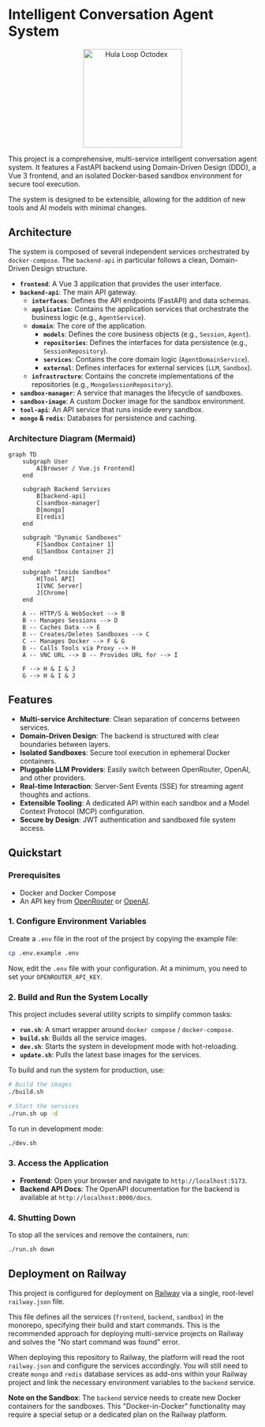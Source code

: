 # Intelligent Conversation Agent System

<p align="center">
  <img src="https://octodex.github.com/images/hula_loop_octodex03.gif" alt="Hula Loop Octodex" width="200"/>
</p>

This project is a comprehensive, multi-service intelligent conversation agent system. It features a FastAPI backend using Domain-Driven Design (DDD), a Vue 3 frontend, and an isolated Docker-based sandbox environment for secure tool execution.

The system is designed to be extensible, allowing for the addition of new tools and AI models with minimal changes.

## Architecture

The system is composed of several independent services orchestrated by `docker-compose`. The `backend-api` in particular follows a clean, Domain-Driven Design structure.

- **`frontend`**: A Vue 3 application that provides the user interface.
- **`backend-api`**: The main API gateway.
  - **`interfaces`**: Defines the API endpoints (FastAPI) and data schemas.
  - **`application`**: Contains the application services that orchestrate the business logic (e.g., `AgentService`).
  - **`domain`**: The core of the application.
    - **`models`**: Defines the core business objects (e.g., `Session`, `Agent`).
    - **`repositories`**: Defines the interfaces for data persistence (e.g., `SessionRepository`).
    - **`services`**: Contains the core domain logic (`AgentDomainService`).
    - **`external`**: Defines interfaces for external services (`LLM`, `Sandbox`).
  - **`infrastructure`**: Contains the concrete implementations of the repositories (e.g., `MongoSessionRepository`).
- **`sandbox-manager`**: A service that manages the lifecycle of sandboxes.
- **`sandbox-image`**: A custom Docker image for the sandbox environment.
- **`tool-api`**: An API service that runs inside every sandbox.
- **`mongo` & `redis`**: Databases for persistence and caching.

### Architecture Diagram (Mermaid)

```mermaid
graph TD
    subgraph User
        A[Browser / Vue.js Frontend]
    end

    subgraph Backend Services
        B[backend-api]
        C[sandbox-manager]
        D[mongo]
        E[redis]
    end

    subgraph "Dynamic Sandboxes"
        F[Sandbox Container 1]
        G[Sandbox Container 2]
    end

    subgraph "Inside Sandbox"
        H[Tool API]
        I[VNC Server]
        J[Chrome]
    end

    A -- HTTP/S & WebSocket --> B
    B -- Manages Sessions --> D
    B -- Caches Data --> E
    B -- Creates/Deletes Sandboxes --> C
    C -- Manages Docker --> F & G
    B -- Calls Tools via Proxy --> H
    A -- VNC URL --> B -- Provides URL for --> I

    F --> H & I & J
    G --> H & I & J
```

## Features

- **Multi-service Architecture**: Clean separation of concerns between services.
- **Domain-Driven Design**: The backend is structured with clear boundaries between layers.
- **Isolated Sandboxes**: Secure tool execution in ephemeral Docker containers.
- **Pluggable LLM Providers**: Easily switch between OpenRouter, OpenAI, and other providers.
- **Real-time Interaction**: Server-Sent Events (SSE) for streaming agent thoughts and actions.
- **Extensible Tooling**: A dedicated API within each sandbox and a Model Context Protocol (MCP) configuration.
- **Secure by Design**: JWT authentication and sandboxed file system access.

## Quickstart

### Prerequisites

- Docker and Docker Compose
- An API key from [OpenRouter](https://openrouter.ai/keys) or [OpenAI](https://platform.openai.com/signup).

### 1. Configure Environment Variables

Create a `.env` file in the root of the project by copying the example file:

```bash
cp .env.example .env
```

Now, edit the `.env` file with your configuration. At a minimum, you need to set your `OPENROUTER_API_KEY`.

### 2. Build and Run the System Locally

This project includes several utility scripts to simplify common tasks:

- **`run.sh`**: A smart wrapper around `docker compose` / `docker-compose`.
- **`build.sh`**: Builds all the service images.
- **`dev.sh`**: Starts the system in development mode with hot-reloading.
- **`update.sh`**: Pulls the latest base images for the services.

To build and run the system for production, use:

```bash
# Build the images
./build.sh

# Start the services
./run.sh up -d
```

To run in development mode:
```bash
./dev.sh
```

### 3. Access the Application

- **Frontend**: Open your browser and navigate to `http://localhost:5173`.
- **Backend API Docs**: The OpenAPI documentation for the backend is available at `http://localhost:8000/docs`.

### 4. Shutting Down

To stop all the services and remove the containers, run:

```bash
./run.sh down
```

## Deployment on Railway

This project is configured for deployment on [Railway](https://railway.app/) via a single, root-level `railway.json` file.

This file defines all the services (`frontend`, `backend`, `sandbox`) in the monorepo, specifying their build and start commands. This is the recommended approach for deploying multi-service projects on Railway and solves the "No start command was found" error.

When deploying this repository to Railway, the platform will read the root `railway.json` and configure the services accordingly. You will still need to create `mongo` and `redis` database services as add-ons within your Railway project and link the necessary environment variables to the `backend` service.

**Note on the Sandbox**: The `backend` service needs to create new Docker containers for the sandboxes. This "Docker-in-Docker" functionality may require a special setup or a dedicated plan on the Railway platform.

